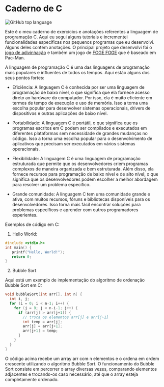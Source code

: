 # Caderno de C

<img alt="GitHub top language" src="https://img.shields.io/github/languages/top/berdfandrade/caderno_c?color=%23A8B9CC&label=.&logo=C&logoColor=FFFFFF">

Este é o meu caderno de exercícios e anotações referentes a linguagem de programação C. Aqui eu segui alguns tutoriais e incrementei funcionalidades específicas nos pequenos programas que eu desenvolvi. Alguns deles contém anotações. O principal projeto que desenvolvi foi o [jogo de adivinhação](https://github.com/berdfandrade/jogo_de_adivinhar_c) e também um jogo de [FOGE FOGE](https://github.com/berdfandrade/caderno_c/tree/main/foge%20foge) que é baseado em Pac-Man. 

A linguagem de programação C é uma das linguagens de programação mais populares e influentes de todos os tempos. Aqui estão alguns dos seus pontos fortes:

- Eficiência: A linguagem C é conhecida por ser uma linguagem de programação de baixo nível, o que significa que ela fornece acesso direto ao hardware do computador. Por isso, ela é muito eficiente em termos de tempo de execução e uso de memória. Isso a torna uma escolha popular para desenvolver sistemas operacionais, drivers de dispositivos e outras aplicações de baixo nível.

- Portabilidade: A linguagem C é portátil, o que significa que os programas escritos em C podem ser compilados e executados em diferentes plataformas sem necessidade de grandes mudanças no código. Isso a torna uma escolha popular para o desenvolvimento de aplicativos que precisam ser executados em vários sistemas operacionais.

- Flexibilidade: A linguagem C é uma linguagem de programação estruturada que permite que os desenvolvedores criem programas complexos de maneira organizada e bem estruturada. Além disso, ela fornece recursos para programação de baixo nível e de alto nível, o que significa que os desenvolvedores podem escolher a melhor abordagem para resolver um problema específico.

- Grande comunidade: A linguagem C tem uma comunidade grande e ativa, com muitos recursos, fóruns e bibliotecas disponíveis para os desenvolvedores. Isso torna mais fácil encontrar soluções para problemas específicos e aprender com outros programadores experientes.

Exemplos de código em C:

1. Hello World:

```c
#include <stdio.h>
int main() {
   printf("Hello, World!");
   return 0;
}
```
2. Bubble Sort

 Aqui está um exemplo de implementação do algoritmo de ordenação Bubble Sort em C:

```c
void bubbleSort(int arr[], int n) {
  int i, j;
  for (i = 0; i < n-1; i++) {
    for (j = 0; j < n-i-1; j++) {
      if (arr[j] > arr[j+1]) {
        // troca os elementos arr[j] e arr[j+1]
        int temp = arr[j];
        arr[j] = arr[j+1];
        arr[j+1] = temp;
      }
    }
  }
}
```
O código acima recebe um array arr com n elementos e o ordena em ordem crescente utilizando o algoritmo Bubble Sort. O funcionamento do Bubble Sort consiste em percorrer o array diversas vezes, comparando elementos adjacentes e trocando-os caso necessário, até que o array esteja completamente ordenado.




